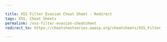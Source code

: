 ```yaml
---

title: XSS Filter Evasion Cheat Sheet - Redirect
tags: XSS, Cheat Sheets
permalink: /xss-filter-evasion-cheatsheet
redirect_to: https://cheatsheetseries.owasp.org/cheatsheets/XSS_Filter_Evasion_Cheat_Sheet.html

---
```


<!-- This content is now being maintained by the Cheat Sheet Series project. See https://github.com/OWASP/www-community/issues/189 for further details -->
